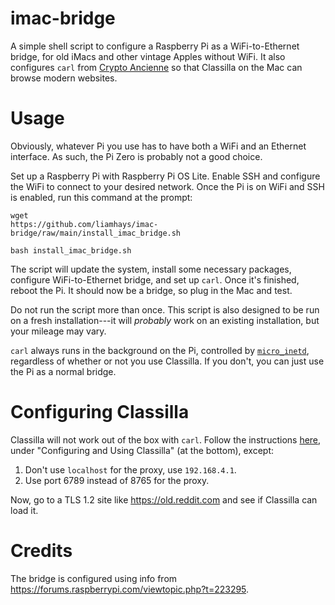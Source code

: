 # imac-bridge
A simple shell script to configure a Raspberry Pi as a
WiFi-to-Ethernet bridge, for old iMacs and other vintage Apples
without WiFi. It also configures `carl` from [Crypto
Ancienne](https://github.com/classilla/cryanc) so that Classilla on
the Mac can browse modern websites.

# Usage
Obviously, whatever Pi you use has to have both a WiFi and an Ethernet
interface. As such, the Pi Zero is probably not a good choice.

Set up a Raspberry Pi with Raspberry Pi OS Lite. Enable SSH and
configure the WiFi to connect to your desired network. Once the Pi is
on WiFi and SSH is enabled, run this command at the prompt:

```
wget
https://github.com/liamhays/imac-bridge/raw/main/install_imac_bridge.sh

bash install_imac_bridge.sh
```

The script will update the system, install some necessary packages,
configure WiFi-to-Ethernet bridge, and set up `carl`. Once it's
finished, reboot the Pi. It should now be a bridge, so plug in the Mac
and test. 

Do not run the script more than once. This script is also designed to
be run on a fresh installation---it will *probably* work on an existing
installation, but your mileage may vary.

`carl` always runs in the background on the Pi, controlled by
[`micro_inetd`](https://acme.com/software/micro_inetd/), regardless of
whether or not you use Classilla. If you don't, you can just use the
Pi as a normal bridge.

# Configuring Classilla
Classilla will not work out of the box with `carl`. Follow the
instructions
[here](https://www.floodgap.com/software/classilla/carl.html), under
"Configuring and Using Classilla" (at the bottom), except:

1. Don't use `localhost` for the proxy, use `192.168.4.1`.
2. Use port 6789 instead of 8765 for the proxy.

Now, go to a TLS 1.2 site like <https://old.reddit.com> and see if
Classilla can load it.

# Credits
The bridge is configured using info from
<https://forums.raspberrypi.com/viewtopic.php?t=223295>.
